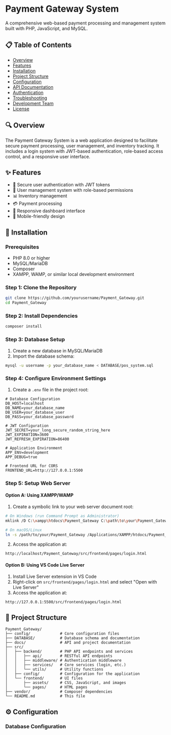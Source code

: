 # Payment Gateway System

A comprehensive web-based payment processing and management system built with PHP, JavaScript, and MySQL.

## 📋 Table of Contents
- [Overview](#overview)
- [Features](#features)
- [Installation](#installation)
- [Project Structure](#project-structure)
- [Configuration](#configuration)
- [API Documentation](#api-documentation)
- [Authentication](#authentication)
- [Troubleshooting](#troubleshooting)
- [Development Team](#development-team)
- [License](#license)

## 🔍 Overview

The Payment Gateway System is a web application designed to facilitate secure payment processing, user management, and inventory tracking. It includes a login system with JWT-based authentication, role-based access control, and a responsive user interface.

## ✨ Features

- 🔐 Secure user authentication with JWT tokens
- 👥 User management system with role-based permissions
- 📊 Inventory management
- 💳 Payment processing
- 🎨 Responsive dashboard interface
- 📱 Mobile-friendly design

## 🚀 Installation

### Prerequisites
- PHP 8.0 or higher
- MySQL/MariaDB
- Composer
- XAMPP, WAMP, or similar local development environment

### Step 1: Clone the Repository
```bash
git clone https://github.com/yourusername/Payment_Gateway.git
cd Payment_Gateway
```

### Step 2: Install Dependencies
```bash
composer install
```

### Step 3: Database Setup
1. Create a new database in MySQL/MariaDB
2. Import the database schema:
```bash
mysql -u username -p your_database_name < DATABASE/pos_system.sql
```

### Step 4: Configure Environment Settings
1. Create a `.env` file in the project root:

```
# Database Configuration
DB_HOST=localhost
DB_NAME=your_database_name
DB_USER=your_database_user
DB_PASS=your_database_password

# JWT Configuration
JWT_SECRET=your_long_secure_random_string_here
JWT_EXPIRATION=3600
JWT_REFRESH_EXPIRATION=86400

# Application Environment
APP_ENV=development
APP_DEBUG=true

# Frontend URL for CORS
FRONTEND_URL=http://127.0.0.1:5500
```

### Step 5: Setup Web Server

#### Option A: Using XAMPP/WAMP
1. Create a symbolic link to your web server document root:
```bash
# On Windows (run Command Prompt as Administrator)
mklink /D C:\xampp\htdocs\Payment_Gateway C:\path\to\your\Payment_Gateway

# On macOS/Linux
ln -s /path/to/your/Payment_Gateway /Applications/XAMPP/htdocs/Payment_Gateway
```

2. Access the application at:
```
http://localhost/Payment_Gateway/src/frontend/pages/login.html
```

#### Option B: Using VS Code Live Server
1. Install Live Server extension in VS Code
2. Right-click on `src/frontend/pages/login.html` and select "Open with Live Server"
3. Access the application at:
```
http://127.0.0.1:5500/src/frontend/pages/login.html
```

## 📁 Project Structure

```
Payment_Gateway/
├── config/             # Core configuration files
├── DATABASE/           # Database schema and documentation
├── docs/               # API and project documentation
├── src/
│   ├── backend/        # PHP API endpoints and services
│   │   ├── api/        # RESTful API endpoints
│   │   ├── middleware/ # Authentication middleware
│   │   ├── services/   # Core services (login, etc.)
│   │   └── utils/      # Utility functions
│   ├── config/         # Configuration for the application
│   └── frontend/       # UI files
│       ├── assets/     # CSS, JavaScript, and images
│       └── pages/      # HTML pages
├── vendor/             # Composer dependencies
└── README.md           # This file
```

## ⚙️ Configuration

### Database Configuration